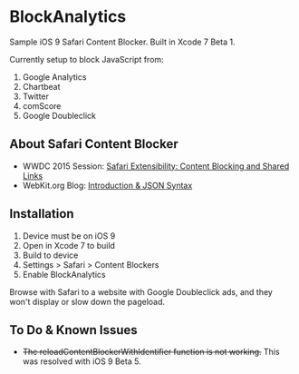 # BlockAnalytics
Sample iOS 9 Safari Content Blocker. Built in Xcode 7 Beta 1.

Currently setup to block JavaScript from:

1. Google Analytics
1. Chartbeat
1. Twitter
1. comScore
1. Google Doubleclick 

## About Safari Content Blocker

* WWDC 2015 Session: [Safari Extensibility: Content Blocking and Shared Links](https://developer.apple.com/videos/wwdc/2015/?id=511)
* WebKit.org Blog: [Introduction & JSON Syntax](https://www.webkit.org/blog/3476/content-blockers-first-look/)

## Installation

1. Device must be on iOS 9
2. Open in Xcode 7 to build
3. Build to device
4. Settings > Safari > Content Blockers
5. Enable BlockAnalytics

Browse with Safari to a website with Google Doubleclick ads, and they won't display or slow down the pageload.


## To Do & Known Issues

* ~~The reloadContentBlockerWithIdentifier function is not working.~~ This was resolved with iOS 9 Beta 5.